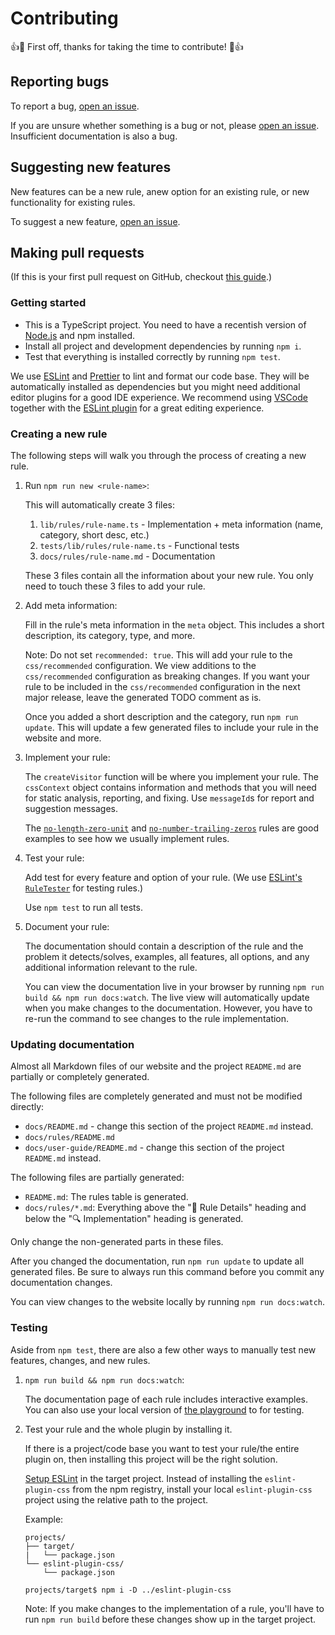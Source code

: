 # Contributing

👍🎉 First off, thanks for taking the time to contribute! 🎉👍


## Reporting bugs

To report a bug, [open an issue][new-issue].

If you are unsure whether something is a bug or not, please [open an issue][new-issue]. Insufficient documentation is also a bug.


## Suggesting new features

New features can be a new rule, anew option for an existing rule, or new functionality for existing rules.

To suggest a new feature, [open an issue][new-issue].


## Making pull requests

(If this is your first pull request on GitHub, checkout [this guide](https://github.com/firstcontributions/first-contributions).)


### Getting started

- This is a TypeScript project. You need to have a recentish version of [Node.js](https://nodejs.org/) and npm installed.
- Install all project and development dependencies by running `npm i`.
- Test that everything is installed correctly by running `npm test`.

We use [ESLint](https://eslint.org/) and [Prettier](https://prettier.io/) to lint and format our code base. They will be automatically installed as dependencies but you might need additional editor plugins for a good IDE experience. We recommend using [VSCode](https://code.visualstudio.com/) together with the [ESLint plugin](https://marketplace.visualstudio.com/items?itemName=dbaeumer.vscode-eslint) for a great editing experience.


### Creating a new rule

The following steps will walk you through the process of creating a new rule.

1.  Run `npm run new <rule-name>`:

    This will automatically create 3 files:

    1. `lib/rules/rule-name.ts` - Implementation + meta information (name, category, short desc, etc.)
    1. `tests/lib/rules/rule-name.ts` - Functional tests
    1. `docs/rules/rule-name.md` - Documentation

    These 3 files contain all the information about your new rule. You only need to touch these 3 files to add your rule.

1.  Add meta information:

    Fill in the rule's meta information in the `meta` object. This includes a short description, its category, type, and more.

    Note: Do not set `recommended: true`. This will add your rule to the `css/recommended` configuration. We view additions to the `css/recommended` configuration as breaking changes. If you want your rule to be included in the `css/recommended` configuration in the next major release, leave the generated TODO comment as is.

    Once you added a short description and the category, run `npm run update`. This will update a few generated files to include your rule in the website and more.

1.  Implement your rule:

    The `createVisitor` function will be where you implement your rule. The `cssContext` object contains information and methods that you will need for static analysis, reporting, and fixing. Use `messageId`s for report and suggestion messages.

    The [`no-length-zero-unit`](./lib/rules/no-length-zero-unit.ts) and [`no-number-trailing-zeros`](./lib/rules/no-number-trailing-zeros.ts) rules are good examples to see how we usually implement rules.

1.  Test your rule:

    Add test for every feature and option of your rule. (We use [ESLint's `RuleTester`](https://eslint.org/docs/developer-guide/nodejs-api#ruletester) for testing rules.)

    Use `npm test` to run all tests.

1.  Document your rule:

    The documentation should contain a description of the rule and the problem it detects/solves, examples, all features, all options, and any additional information relevant to the rule.

    You can view the documentation live in your browser by running `npm run build && npm run docs:watch`. The live view will automatically update when you make changes to the documentation. However, you have to re-run the command to see changes to the rule implementation.


### Updating documentation

Almost all Markdown files of our website and the project `README.md` are partially or completely generated.

The following files are completely generated and must not be modified directly:

- `docs/README.md` - change this section of the project `README.md` instead.
- `docs/rules/README.md`
- `docs/user-guide/README.md` - change this section of the project `README.md` instead.

The following files are partially generated:

- `README.md`: The rules table is generated.
- `docs/rules/*.md`: Everything above the ":book: Rule Details" heading and below the ":mag: Implementation" heading is generated.

Only change the non-generated parts in these files.

After you changed the documentation, run `npm run update` to update all generated files. Be sure to always run this command before you commit any documentation changes.

You can view changes to the website locally by running `npm run docs:watch`.


### Testing

Aside from `npm test`, there are also a few other ways to manually test new features, changes, and new rules.

1.  `npm run build && npm run docs:watch`:

    The documentation page of each rule includes interactive examples. You can also use your local version of [the playground](https://ota-meshi.github.io/eslint-plugin-css/playground/) to for testing.

1.  Test your rule and the whole plugin by installing it.

    If there is a project/code base you want to test your rule/the entire plugin on, then installing this project will be the right solution.

    [Setup ESLint](https://eslint.org/docs/user-guide/getting-started) in the target project. Instead of installing the `eslint-plugin-css` from the npm registry, install your local `eslint-plugin-css` project using the relative path to the project.

    Example:

    ```
    projects/
    ├── target/
    |   └── package.json
    └── eslint-plugin-css/
        └── package.json
    ```

    ```console
    projects/target$ npm i -D ../eslint-plugin-css
    ```

    Note: If you make changes to the implementation of a rule, you'll have to run `npm run build` before these changes show up in the target project.


<!-- Important links -->

[new-issue]: https://github.com/ota-meshi/eslint-plugin-css/issues/new/choose
